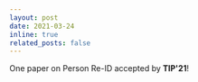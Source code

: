 ```yaml
---
layout: post
date: 2021-03-24
inline: true
related_posts: false
---
```


 One paper on Person Re-ID accepted by **TIP'21**!
